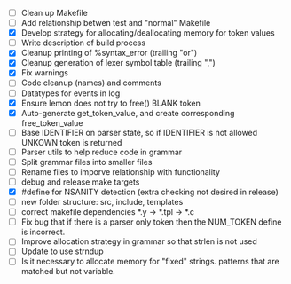 - [ ] Clean up Makefile
- [ ] Add relationship betwen test and "normal" Makefile
- [x] Develop strategy for allocating/deallocating memory for token values
- [ ] Write description of build process
- [x] Cleanup printing of %syntax_error (trailing "or")
- [x] Cleanup generation of lexer symbol table (trailing ",")
- [x] Fix warnings
- [ ] Code cleanup (names) and comments
- [ ] Datatypes for events in log
- [x] Ensure lemon does not try to free() BLANK token
- [x] Auto-generate get_token_value, and create corresponding free_token_value
- [ ] Base IDENTIFIER on parser state, so if IDENTIFIER is not allowed UNKOWN token is returned
- [ ] Parser utils to help reduce code in grammar
- [ ] Split grammar files into smaller files
- [ ] Rename files to imporve relationship with functionality
- [ ] debug and release make targets
- [x] #define for NSANITY detection (extra checking not desired in release)
- [ ] new folder structure: src, include, templates
- [ ] correct makefile dependencies *.y -> *.tpl -> *.c
- [ ] Fix bug that if there is a parser only token then the NUM_TOKEN define is incorrect.
- [ ] Improve allocation strategy in grammar so that strlen is not used
- [ ] Update to use strndup
- [ ] Is it necessary to allocate memory for "fixed" strings. patterns that are matched but not variable.